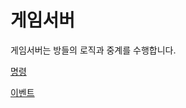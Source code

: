 # 게임서버

게임서버는 방들의 로직과 중계를 수행합니다.

[명령](./Untitled-793f7b79-0163-47af-8207-3460ec042e36.md)

[이벤트](./Untitled-b4d8e014-7ef6-4572-829d-21ac040e58be.md)